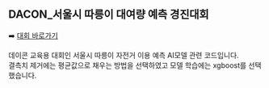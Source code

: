 ## DACON_서울시 따릉이 대여량 예측 경진대회

:arrow_right:  [대회 바로가기](https://dacon.io/competitions/open/235576/overview/description)  

데이콘 교육용 대회인 서울시 따릉이 자전거 이용 예측 AI모델 관련 코드입니다.  
결측치 제거에는 평균값으로 채우는 방법을 선택하였고 모델 학습에는 xgboost를 선택했습니다.
